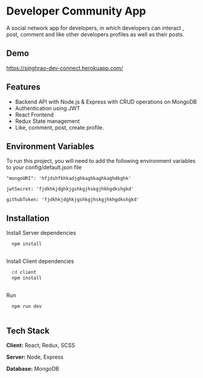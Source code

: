 
# Developer Community App

A social network app for developers, in which developers can interact
, post, comment and like other developers profiles as well as their posts.




## Demo

https://singhrao-dev-connect.herokuapp.com/



## Features

- Backend API with Node.js & Express with CRUD operations on MongoDB
- Authentication using JWT
- React Frontend
- Redux State management
- Like, comment, post, create profile.


## Environment Variables

To run this project, you will need to add the following environment variables to your config/default.json file

`"mongoURI": 'hfjdshfkhkadjghkaghkaghkaghdkghk'`

`jwtSecret: 'fjdkhkjdghkjgshkgjhskgjhkhgdkshgkd'`

`githubToken: 'fjdkhkjdghkjgshkgjhskgjhkhgdkshgkd'`


## Installation

Install  Server dependencies

```bash
  npm install 
  
```
    
Install Client dependencies

```bash
  cd client
  npm install
  
```

Run

```bash
  npm run dev
  
```
## Tech Stack

**Client:** React, Redux, SCSS

**Server:** Node, Express

**Database:** MongoDB

